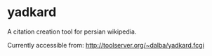 yadkard
=======

A citation creation tool for persian wikipedia.

Currently accessible from:
http://toolserver.org/~dalba/yadkard.fcgi
